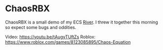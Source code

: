 # ChaosRBX

ChaosRBX is a small demo of my ECS [River](https://github.com/HawDevelopment/River).
I threw it together this morning so expect some bugs and oddities.

Video: https://youtu.be/tAugyTUftZs
Roblox: https://www.roblox.com/games/8123085895/Chaos-Equation
